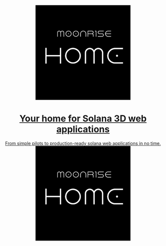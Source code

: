 <div align="center">
  <a href="https://moonrise.com" target="_blank">
  <picture>
   <img alt="Moonrise" src="https://raw.githubusercontent.com/MoonriseHome/MoonriseHome/refs/heads/main/homeLOGO2jpg.jpg" width="300" />
  </picture>
  </a>
  <a href="https://moonrise.com" target="_blank">
  </div>



<h1 align="center">
Your home for Solana 3D web applications
</h1>

<div align="center">
From simple pilots to production-ready solana web applications in no time. <br />
</div>

<div align="center">
  <picture> 
   <img alt="Moonrise" src="https://raw.githubusercontent.com/MoonriseHome/MoonriseHome/refs/heads/main/homeLOGO2jpg.jpg" width="300" />
  </picture>
  </a>
</div>

<!---
MoonriseHome/MoonriseHome is a ✨ special ✨ repository because its `README.md` (this file) appears on your GitHub profile.
You can click the Preview link to take a look at your changes.
--->
